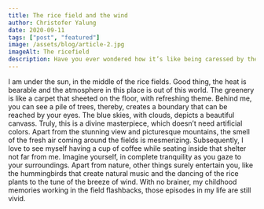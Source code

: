 ```yaml
---
title: The rice field and the wind 
author: Christofer Yalung
date: 2020-09-11
tags: ["post", "featured"]
image: /assets/blog/article-2.jpg
imageAlt: The ricefield
description: Have you ever wondered how it’s like being caressed by the wind on a rice field? I am sure you will enjoy the feeling.
---
```


I am under the sun, in the middle of the rice fields. Good thing, the heat is bearable and the atmosphere in this place is out of this world. The greenery is like a carpet that sheeted on the floor, with refreshing theme. Behind me, you can see a pile of trees, thereby, creates a boundary that can be reached by your eyes. The blue skies, with clouds, depicts a beautiful canvass. Truly, this is a divine masterpiece, which doesn’t need artificial colors. Apart from the stunning view and picturesque mountains, the smell of the fresh air coming around the fields is mesmerizing. Subsequently, I love to see myself having a cup of coffee while seating inside that shelter not far from me. Imagine yourself, in complete tranquility as you gaze to your surroundings. Apart from nature, other things surely entertain you, like the hummingbirds that create natural music and the dancing of the rice plants to the tune of the breeze of wind. With no brainer, my childhood memories working in the field flashbacks, those episodes in my life are still vivid.
